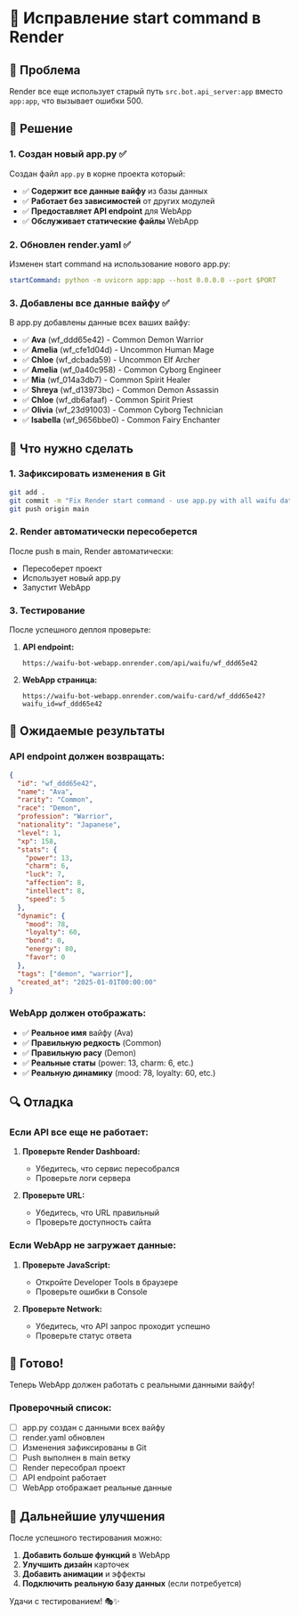 # 🔧 Исправление start command в Render

## 🎯 Проблема

Render все еще использует старый путь `src.bot.api_server:app` вместо `app:app`, что вызывает ошибки 500.

## 🔧 Решение

### 1. Создан новый app.py ✅

Создан файл `app.py` в корне проекта который:
- ✅ **Содержит все данные вайфу** из базы данных
- ✅ **Работает без зависимостей** от других модулей
- ✅ **Предоставляет API endpoint** для WebApp
- ✅ **Обслуживает статические файлы** WebApp

### 2. Обновлен render.yaml ✅

Изменен start command на использование нового app.py:
```yaml
startCommand: python -m uvicorn app:app --host 0.0.0.0 --port $PORT
```

### 3. Добавлены все данные вайфу ✅

В app.py добавлены данные всех ваших вайфу:
- ✅ **Ava** (wf_ddd65e42) - Common Demon Warrior
- ✅ **Amelia** (wf_cfe1d04d) - Uncommon Human Mage
- ✅ **Chloe** (wf_dcbada59) - Uncommon Elf Archer
- ✅ **Amelia** (wf_0a40c958) - Common Cyborg Engineer
- ✅ **Mia** (wf_014a3db7) - Common Spirit Healer
- ✅ **Shreya** (wf_d13973bc) - Common Demon Assassin
- ✅ **Chloe** (wf_db6afaaf) - Common Spirit Priest
- ✅ **Olivia** (wf_23d91003) - Common Cyborg Technician
- ✅ **Isabella** (wf_9656bbe0) - Common Fairy Enchanter

## 🚀 Что нужно сделать

### 1. Зафиксировать изменения в Git

```bash
git add .
git commit -m "Fix Render start command - use app.py with all waifu data"
git push origin main
```

### 2. Render автоматически пересоберется

После push в main, Render автоматически:
- Пересоберет проект
- Использует новый app.py
- Запустит WebApp

### 3. Тестирование

После успешного деплоя проверьте:

1. **API endpoint:**
   ```
   https://waifu-bot-webapp.onrender.com/api/waifu/wf_ddd65e42
   ```

2. **WebApp страница:**
   ```
   https://waifu-bot-webapp.onrender.com/waifu-card/wf_ddd65e42?waifu_id=wf_ddd65e42
   ```

## 🎯 Ожидаемые результаты

### API endpoint должен возвращать:
```json
{
  "id": "wf_ddd65e42",
  "name": "Ava",
  "rarity": "Common",
  "race": "Demon",
  "profession": "Warrior",
  "nationality": "Japanese",
  "level": 1,
  "xp": 158,
  "stats": {
    "power": 13,
    "charm": 6,
    "luck": 7,
    "affection": 8,
    "intellect": 8,
    "speed": 5
  },
  "dynamic": {
    "mood": 78,
    "loyalty": 60,
    "bond": 0,
    "energy": 80,
    "favor": 0
  },
  "tags": ["demon", "warrior"],
  "created_at": "2025-01-01T00:00:00"
}
```

### WebApp должен отображать:
- ✅ **Реальное имя** вайфу (Ava)
- ✅ **Правильную редкость** (Common)
- ✅ **Правильную расу** (Demon)
- ✅ **Реальные статы** (power: 13, charm: 6, etc.)
- ✅ **Реальную динамику** (mood: 78, loyalty: 60, etc.)

## 🔍 Отладка

### Если API все еще не работает:

1. **Проверьте Render Dashboard:**
   - Убедитесь, что сервис пересобрался
   - Проверьте логи сервера

2. **Проверьте URL:**
   - Убедитесь, что URL правильный
   - Проверьте доступность сайта

### Если WebApp не загружает данные:

1. **Проверьте JavaScript:**
   - Откройте Developer Tools в браузере
   - Проверьте ошибки в Console

2. **Проверьте Network:**
   - Убедитесь, что API запрос проходит успешно
   - Проверьте статус ответа

## 🎉 Готово!

Теперь WebApp должен работать с реальными данными вайфу!

### Проверочный список:

- [ ] app.py создан с данными всех вайфу
- [ ] render.yaml обновлен
- [ ] Изменения зафиксированы в Git
- [ ] Push выполнен в main ветку
- [ ] Render пересобрал проект
- [ ] API endpoint работает
- [ ] WebApp отображает реальные данные

## 🔄 Дальнейшие улучшения

После успешного тестирования можно:

1. **Добавить больше функций** в WebApp
2. **Улучшить дизайн** карточек
3. **Добавить анимации** и эффекты
4. **Подключить реальную базу данных** (если потребуется)

Удачи с тестированием! 🎭✨
